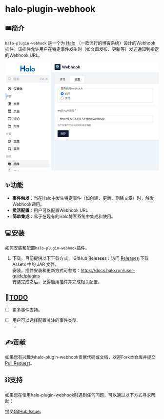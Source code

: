 # halo-plugin-webhook

## 🎟️简介

`halo-plugin-webhook` 是一个为 [Halo](https://halo.run/) （一款流行的博客系统）设计的Webhook插件。该插件允许用户在特定事件发生时（如文章发布、更新等）发送通知到指定的Webhook URL。

![img01](images/2023-12-25_16-0759.png "plugin setting")


## ✨功能

- **事件触发**：当在Halo中发生特定事件（如创建、更新、删除文章）时，触发Webhook调用。
- **灵活配置**：用户可以配置Webhook URL
- **简单集成**：易于在现有的Halo博客系统中集成和使用。

## 💻安装
如何安装和配置`halo-plugin-webhook`插件。


1. 下载，目前提供以下下载方式：
    GitHub Releases：访问 [Releases](https://github.com/wxyShine/halo-plugin-webhook/releases) 下载 Assets 中的 JAR 文件。  
安装，插件安装和更新方式可参考：https://docs.halo.run/user-guide/plugins  
安装完成之后，记得启用插件并完成相关配置。


## 📒[TODO](https://github.com/wxyShine/halo-plugin-webhook)
- [ ] 更多事件支持。  
- [ ] 用户可以选择配置关注的事件类型。   
...


## ✍️贡献
如果您有兴趣为halo-plugin-webhook贡献代码或文档，欢迎Fork本仓库并提交[Pull Request](https://github.com/wxyShine/halo-plugin-webhook/pulls)。


## ⛓️支持
如果您在使用halo-plugin-webhook时遇到任何问题，可以通过以下方式寻求帮助：

提交[GitHub Issue](https://github.com/wxyShine/halo-plugin-webhook/issues)。
